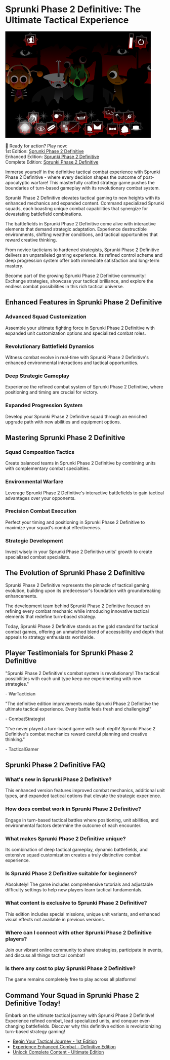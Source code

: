 # Sprunki Phase 2 Definitive: The Ultimate Tactical Experience

![Sprunki Phase 2 Definitive](https://raw.githubusercontent.com/sprunkiscrunkly/sprunki-phase-2-definitive/refs/heads/main/sprunki-phase-2-definitive.png "Sprunki Phase 2 Definitive")

🚀 Ready for action? Play now:  
1st Edition: [Sprunki Phase 2 Definitive](https://sprunksters.com/sprunki-phase-2-definitive/ "Sprunki Phase 2 Definitive")  
Enhanced Edition: [Sprunki Phase 2 Definitive](https://sprunkiscrunkly.com/sprunki-phase-2-definitive/ "Sprunki Phase 2 Definitive")  
Complete Edition: [Sprunki Phase 2 Definitive](https://sprunkipyramixed.com/sprunki-phase-2-definitive/ "Sprunki Phase 2 Definitive")

Immerse yourself in the definitive tactical combat experience with Sprunki Phase 2 Definitive - where every decision shapes the outcome of post-apocalyptic warfare! This masterfully crafted strategy game pushes the boundaries of turn-based gameplay with its revolutionary combat system.

Sprunki Phase 2 Definitive elevates tactical gaming to new heights with its enhanced mechanics and expanded content. Command specialized Sprunki squads, each boasting unique combat capabilities that synergize for devastating battlefield combinations.

The battlefields in Sprunki Phase 2 Definitive come alive with interactive elements that demand strategic adaptation. Experience destructible environments, shifting weather conditions, and tactical opportunities that reward creative thinking.

From novice tacticians to hardened strategists, Sprunki Phase 2 Definitive delivers an unparalleled gaming experience. Its refined control scheme and deep progression system offer both immediate satisfaction and long-term mastery.

Become part of the growing Sprunki Phase 2 Definitive community! Exchange strategies, showcase your tactical brilliance, and explore the endless combat possibilities in this rich tactical universe.

## Enhanced Features in Sprunki Phase 2 Definitive

### Advanced Squad Customization

Assemble your ultimate fighting force in Sprunki Phase 2 Definitive with expanded unit customization options and specialized combat roles.

### Revolutionary Battlefield Dynamics

Witness combat evolve in real-time with Sprunki Phase 2 Definitive's enhanced environmental interactions and tactical opportunities.

### Deep Strategic Gameplay

Experience the refined combat system of Sprunki Phase 2 Definitive, where positioning and timing are crucial for victory.

### Expanded Progression System

Develop your Sprunki Phase 2 Definitive squad through an enriched upgrade path with new abilities and equipment options.

## Mastering Sprunki Phase 2 Definitive

### Squad Composition Tactics

Create balanced teams in Sprunki Phase 2 Definitive by combining units with complementary combat specialties.

### Environmental Warfare

Leverage Sprunki Phase 2 Definitive's interactive battlefields to gain tactical advantages over your opponents.

### Precision Combat Execution

Perfect your timing and positioning in Sprunki Phase 2 Definitive to maximize your squad's combat effectiveness.

### Strategic Development

Invest wisely in your Sprunki Phase 2 Definitive units' growth to create specialized combat specialists.

## The Evolution of Sprunki Phase 2 Definitive

Sprunki Phase 2 Definitive represents the pinnacle of tactical gaming evolution, building upon its predecessor's foundation with groundbreaking enhancements.

The development team behind Sprunki Phase 2 Definitive focused on refining every combat mechanic while introducing innovative tactical elements that redefine turn-based strategy.

Today, Sprunki Phase 2 Definitive stands as the gold standard for tactical combat games, offering an unmatched blend of accessibility and depth that appeals to strategy enthusiasts worldwide.

## Player Testimonials for Sprunki Phase 2 Definitive

"Sprunki Phase 2 Definitive's combat system is revolutionary! The tactical possibilities with each unit type keep me experimenting with new strategies."

\- WarTactician

"The definitive edition improvements make Sprunki Phase 2 Definitive the ultimate tactical experience. Every battle feels fresh and challenging!"

\- CombatStrategist

"I've never played a turn-based game with such depth! Sprunki Phase 2 Definitive's combat mechanics reward careful planning and creative thinking."

\- TacticalGamer

## Sprunki Phase 2 Definitive FAQ

### What's new in Sprunki Phase 2 Definitive?

This enhanced version features improved combat mechanics, additional unit types, and expanded tactical options that elevate the strategic experience.

### How does combat work in Sprunki Phase 2 Definitive?

Engage in turn-based tactical battles where positioning, unit abilities, and environmental factors determine the outcome of each encounter.

### What makes Sprunki Phase 2 Definitive unique?

Its combination of deep tactical gameplay, dynamic battlefields, and extensive squad customization creates a truly distinctive combat experience.

### Is Sprunki Phase 2 Definitive suitable for beginners?

Absolutely! The game includes comprehensive tutorials and adjustable difficulty settings to help new players learn tactical fundamentals.

### What content is exclusive to Sprunki Phase 2 Definitive?

This edition includes special missions, unique unit variants, and enhanced visual effects not available in previous versions.

### Where can I connect with other Sprunki Phase 2 Definitive players?

Join our vibrant online community to share strategies, participate in events, and discuss all things tactical combat!

### Is there any cost to play Sprunki Phase 2 Definitive?

The game remains completely free to play across all platforms!

## Command Your Squad in Sprunki Phase 2 Definitive Today!

Embark on the ultimate tactical journey with Sprunki Phase 2 Definitive! Experience refined combat, lead specialized units, and conquer ever-changing battlefields. Discover why this definitive edition is revolutionizing turn-based strategy gaming!

- [Begin Your Tactical Journey - 1st Edition](https://sprunksters.com/sprunki-phase-2-definitive/)
- [Experience Enhanced Combat - Definitive Edition](https://sprunkiscrunkly.com/sprunki-phase-2-definitive/)
- [Unlock Complete Content - Ultimate Edition](https://sprunkipyramixed.com/sprunki-phase-2-definitive/)
